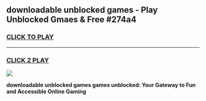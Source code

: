 
## downloadable unblocked games - Play Unblocked Gmaes & Free #274a4
<h3>
<a href="https://premium.freeplayer.one?title=downloadable_unblocked_games&ref=01M">CLICK TO PLAY</a></h3>
<hr>

<h3>
<a href="https://premium.freeplayer.one?title=downloadable_unblocked_games&ref=01M">CLICK 2 PLAY</a>
  
</h3>

<a href="https://premium.freeplayer.one?title=downloadable_unblocked_games&ref=01M"><img src="https://clearcache.store/games.png"></a>


**downloadable unblocked games games unblocked: Your Gateway to Fun and Accessible Online Gaming**
